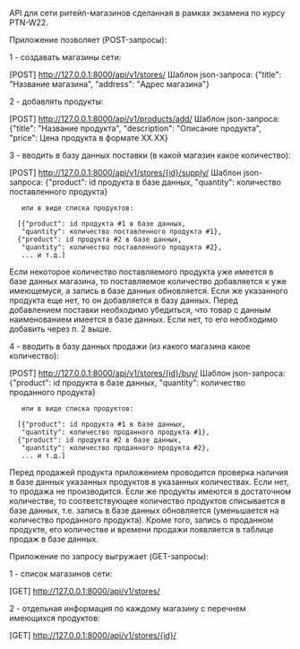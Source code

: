 API для сети ритейл-магазинов сделанная в рамках экзамена по курсу PTN-W22.

Приложение позволяет (POST-запросы):

1 - создавать магазины сети:

[POST] http://127.0.0.1:8000/api/v1/stores/
Шаблон json-запроса:
      {"title": "Название магазина",
       "address": "Адрес магазина"}
       
2 - добавлять продукты:

[POST] http://127.0.0.1:8000/api/v1/products/add/
Шаблон json-запроса:
      {"title": "Название продукта",
       "description": "Описание продукта",
       "price": Цена продукта в формате XX.XX}
       
3 - вводить в базу данных поставки (в какой магазин какое количество):

[POST] http://127.0.0.1:8000/api/v1/stores/{id}/supply/
Шаблон json-запроса:
      {"product": id продукта в базе данных,
       "quantity": количество поставленного продукта}
       
       или в виде списка продуктов:
       
      [{"product": id продукта #1 в базе данных,
       "quantity": количество поставленного продукта #1},
      {"product": id продукта #2 в базе данных,
       "quantity": количество поставленного продукта #2},
       ... и т.д.]
Если некоторое количество поставляемого продукта уже имеется в базе данных магазина, то поставляемое количество добавляется к уже имеющемуся, а запись в базе данных обновляется. Если же указанного продукта еще нет, то он добавляется в базу данных. Перед добавлением поставки необходимо убедиться, что товар с данным наименованием имеется в базе данных. Если нет, то его необходимо добавить через п. 2 выше.
       
4 - вводить в базу данных продажи (из какого магазина какое количество):

[POST] http://127.0.0.1:8000/api/v1/stores/{id}/buy/
Шаблон json-запроса:
      {"product": id продукта в базе данных,
       "quantity": количество проданного продукта}
       
       или в виде списка продуктов:
       
      [{"product": id продукта #1 в базе данных,
       "quantity": количество проданного продукта #1},
      {"product": id продукта #2 в базе данных,
       "quantity": количество проданного продукта #2},
       ... и т.д.]
Перед продажей продукта приложением проводится проверка наличия в базе данных указанных продуктов в указанных количествах. Если нет, то продажа не производится. Если же продукты имеются в достаточном количестве, то соответствующее количество продуктов списывается в базе данных, т.е. запись в базе данных обновляется (уменьшается на количество проданного продукта). Кроме того, запись о проданном продукте, его количестве и времени продажи появляется в таблице продаж в базе данных.

Приложение по запросу выгружает (GET-запросы):

1 - список магазинов сети:

[GET] http://127.0.0.1:8000/api/v1/stores/

2 - отдельная информация по каждому магазину с перечнем имеющихся продуктов:

[GET] http://127.0.0.1:8000/api/v1/stores/{id}/

